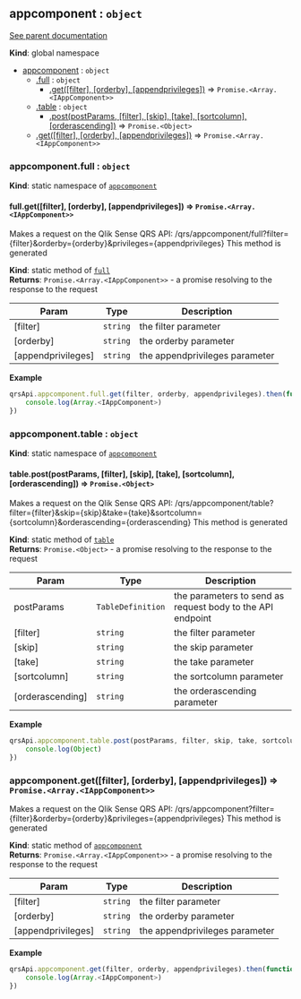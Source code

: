 <a name="appcomponent"></a>
## appcomponent : <code>object</code>
[See parent documentation](qrs.md)

**Kind**: global namespace  

* [appcomponent](#appcomponent) : <code>object</code>
  * [.full](#appcomponent.full) : <code>object</code>
    * [.get([filter], [orderby], [appendprivileges])](#appcomponent.full.get) ⇒ <code>Promise.&lt;Array.&lt;IAppComponent&gt;&gt;</code>
  * [.table](#appcomponent.table) : <code>object</code>
    * [.post(postParams, [filter], [skip], [take], [sortcolumn], [orderascending])](#appcomponent.table.post) ⇒ <code>Promise.&lt;Object&gt;</code>
  * [.get([filter], [orderby], [appendprivileges])](#appcomponent.get) ⇒ <code>Promise.&lt;Array.&lt;IAppComponent&gt;&gt;</code>

<a name="appcomponent.full"></a>
### appcomponent.full : <code>object</code>
**Kind**: static namespace of <code>[appcomponent](#appcomponent)</code>  
<a name="appcomponent.full.get"></a>
#### full.get([filter], [orderby], [appendprivileges]) ⇒ <code>Promise.&lt;Array.&lt;IAppComponent&gt;&gt;</code>
Makes a request on the Qlik Sense QRS API:
/qrs/appcomponent/full?filter={filter}&orderby={orderby}&privileges={appendprivileges}
This method is generated

**Kind**: static method of <code>[full](#appcomponent.full)</code>  
**Returns**: <code>Promise.&lt;Array.&lt;IAppComponent&gt;&gt;</code> - a promise resolving to the response to the request  

| Param | Type | Description |
| --- | --- | --- |
| [filter] | <code>string</code> | the filter parameter |
| [orderby] | <code>string</code> | the orderby parameter |
| [appendprivileges] | <code>string</code> | the appendprivileges parameter |

**Example**  
```javascript
qrsApi.appcomponent.full.get(filter, orderby, appendprivileges).then(function(Array.<IAppComponent>) {
	console.log(Array.<IAppComponent>)
})
```
<a name="appcomponent.table"></a>
### appcomponent.table : <code>object</code>
**Kind**: static namespace of <code>[appcomponent](#appcomponent)</code>  
<a name="appcomponent.table.post"></a>
#### table.post(postParams, [filter], [skip], [take], [sortcolumn], [orderascending]) ⇒ <code>Promise.&lt;Object&gt;</code>
Makes a request on the Qlik Sense QRS API:
/qrs/appcomponent/table?filter={filter}&skip={skip}&take={take}&sortcolumn={sortcolumn}&orderascending={orderascending}
This method is generated

**Kind**: static method of <code>[table](#appcomponent.table)</code>  
**Returns**: <code>Promise.&lt;Object&gt;</code> - a promise resolving to the response to the request  

| Param | Type | Description |
| --- | --- | --- |
| postParams | <code>TableDefinition</code> | the parameters to send as request body to the API endpoint |
| [filter] | <code>string</code> | the filter parameter |
| [skip] | <code>string</code> | the skip parameter |
| [take] | <code>string</code> | the take parameter |
| [sortcolumn] | <code>string</code> | the sortcolumn parameter |
| [orderascending] | <code>string</code> | the orderascending parameter |

**Example**  
```javascript
qrsApi.appcomponent.table.post(postParams, filter, skip, take, sortcolumn, orderascending).then(function(Object) {
	console.log(Object)
})
```
<a name="appcomponent.get"></a>
### appcomponent.get([filter], [orderby], [appendprivileges]) ⇒ <code>Promise.&lt;Array.&lt;IAppComponent&gt;&gt;</code>
Makes a request on the Qlik Sense QRS API:
/qrs/appcomponent?filter={filter}&orderby={orderby}&privileges={appendprivileges}
This method is generated

**Kind**: static method of <code>[appcomponent](#appcomponent)</code>  
**Returns**: <code>Promise.&lt;Array.&lt;IAppComponent&gt;&gt;</code> - a promise resolving to the response to the request  

| Param | Type | Description |
| --- | --- | --- |
| [filter] | <code>string</code> | the filter parameter |
| [orderby] | <code>string</code> | the orderby parameter |
| [appendprivileges] | <code>string</code> | the appendprivileges parameter |

**Example**  
```javascript
qrsApi.appcomponent.get(filter, orderby, appendprivileges).then(function(Array.<IAppComponent>) {
	console.log(Array.<IAppComponent>)
})
```
